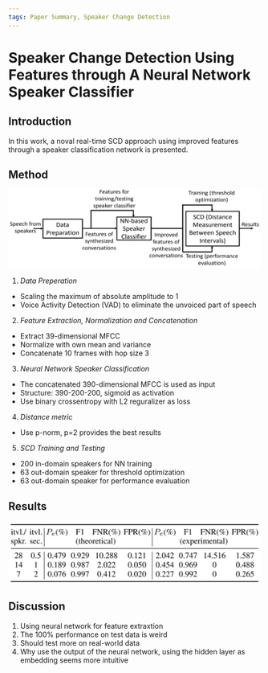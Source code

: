 ```yaml
---
tags: Paper Summary, Speaker Change Detection
---
```

# Speaker Change Detection Using Features through A Neural Network Speaker Classifier

## Introduction

In this work, a noval real-time SCD approach using improved features through a speaker classification network is presented.

## Method

![](./figure/speaker_change_detection_using_features_through_a_neural_network_speaker_classifier.png)

1. *Data Preperation*
- Scaling the maximum of absolute amplitude to 1
- Voice Activity Detection (VAD) to eliminate the unvoiced part of speech

2. *Feature Extraction, Normalization and Concatenation*
- Extract 39-dimensional MFCC
- Normalize with own mean and variance
- Concatenate 10 frames with hop size 3

3. *Neural Network Speaker Classification*
- The concatenated 390-dimensional MFCC is used as input
- Structure: 390-200-200, sigmoid as activation
- Use binary crossentropy with L2 reguralizer as loss

4. *Distance metric*
- Use p-norm, p=2 provides the best results

5. *SCD Training and Testing*
- 200 in-domain speakers for NN training
- 63 out-domain speaker for threshold optimization
- 63 out-domain speaker for performance evaluation

## Results

![](./figure/speaker_change_detection_using_features_through_a_neural_network_speaker_classifier_result.png)

## Discussion

1. Using neural network for feature extraxtion
2. The 100% performance on test data is weird
3. Should test more on real-world data
4. Why use the output of the neural network, using the hidden layer as embedding seems more intuitive
